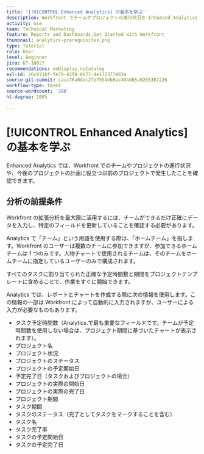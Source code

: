 ```yaml
---
title: '[!UICONTROL Enhanced Analytics] の基本を学ぶ'
description: Workfront でチームやプロジェクトの進行状況を Enhanced Analytics で表示できるようにするために、Workfront で更新するべき最も重要なフィールドについて学びます。
activity: use
team: Technical Marketing
feature: Reports and Dashboards,Get Started with Workfront
thumbnail: analytics-prerequisites.png
type: Tutorial
role: User
level: Beginner
jira: KT-10027
recommendations: noDisplay,noCatalog
exl-id: 26c071bf-fe79-42f8-8677-4e172377483a
source-git-commit: cacc76a0dec27e7554eb0ac494d65a9255367226
workflow-type: tm+mt
source-wordcount: '280'
ht-degree: 100%

---
```


# [!UICONTROL Enhanced Analytics] の基本を学ぶ

Enhanced Analytics では、Workfront でのチームやプロジェクトの進行状況や、今後のプロジェクトの計画に役立つ以前のプロジェクトで発生したことを確認できます。

## 分析の前提条件

Workfront の拡張分析を最大限に活用するには、チームができるだけ正確にデータを入力し、特定のフィールドを更新していることを確認する必要があります。

Analytics で「チーム」という用語を使用する際は、「ホームチーム」を指します。Workfront のユーザーは複数のチームに参加できますが、参加できるホームチームは 1 つのみです。人物チャートで使用されるチームは、そのチームをホームチームに指定しているユーザーのみで構成されます。

すべてのタスクに割り当てられた正確な予定時間数と期間をプロジェクトテンプレートに含めることで、作業をすぐに開始できます。

 Analytics では、レポートとチャートを作成する際に次の情報を使用します。この情報の一部は Workfront によって自動的に入力されますが、ユーザーによる入力が必要なものもあります。

* タスク予定時間数（Analytics.で最も重要なフィールドです。チームが予定時間数を使用しない場合は、プロジェクト期間に基づいたチャートが表示されます）。
* プロジェクト名
* プロジェクト状況
* プロジェクトのステータス
* プロジェクトの予定開始日
* 予定完了日（タスクおよびプロジェクトの場合）
* プロジェクトの実際の開始日
* プロジェクトの実際の完了日
* プロジェクト期間
* タスク期間
* タスクのステータス（完了としてタスクをマークすることを含む）
* タスク名
* タスク完了率
* タスクの予定開始日
* タスクの予定完了日
